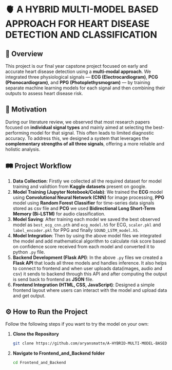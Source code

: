 # 🫀 A HYBRID MULTI-MODEL BASED APPROACH FOR HEART DISEASE DETECTION AND CLASSIFICATION

## 📌 Overview

This project is our final year capstone project focused on early and accurate heart disease detection using a **multi-modal approach**. We integrated three physiological signals — **ECG (Electrocardiogram)**, **PCG (Phonocardiogram)**, and **PPG (Photoplethysmogram)** — by training separate machine learning models for each signal and then combining their outputs to assess heart disease risk.

## 🧠 Motivation

During our literature review, we observed that most research papers focused on **individual signal types** and mainly aimed at selecting the best-performing model for that signal. This often leads to limited diagnostic accuracy. To address this, we designed a system that leverages the **complementary strengths of all three signals**, offering a more reliable and holistic analysis.

## 🛤️ Project Workflow

1. **Data Collection**: Firstly we collected all the required dataset for model training and validtion from **Kaggle datasets** present on google.
2. **Model Training (Jupyter Notebook/Colab)**: We trained the **ECG** model using **Convolutional Neural Network (CNN)** for image processing, **PPG** model using **Random Forest Classifier** for time-series data signals stored as csv file and **PCG** we used **Bidirectional Long Short-Term Memory (Bi-LSTM)** for audio classification.
3. **Model Saving**: After training each model we saved the best observed model as `best_ecg_cnn.pth` and `ecg_model.h5` for ECG, `scaler.pkl` and `label_encoder.pkl` for PPG and finally `SOUND_LSTM_model.h5`.
4. **Model Integration**: Then by using the above model files we integrated the model and add mathematical algorithm to calculate risk score based on confidence score received from each model and converted it to python `.py` file.
5. **Backend Development (Flask API)**: In the above `.py` files we created a **Flask API** that loads all three models and handles inference. It also helps to connect to frontend and when user uploads data(images, audio and csv) it sends to backend through this API and after computing the output is send back to frontend as **JSON** file.
6. **Frontend Integration (HTML, CSS, JavaScript)**: Designed a simple frontend layout where users can interact with the model and upload data and get output.

## ⚙️ How to Run the Project

Follow the following steps if you want to try the model on your own:

1. **Clone the Repository**

   ```bash
   git clone https://github.com/aryansmatte/A-HYBRID-MULTI-MODEL-BASED-APPROACH-FOR-HEART-DISEASE-DETECTION-AND-CLASSIFICATION

2. **Navigate to Frontend_and_Backend folder**

   ```bash
   cd Frontend_and_Backend

